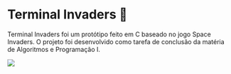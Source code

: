 # Terminal Invaders 👾

Terminal Invaders foi um protótipo feito em C baseado no jogo Space Invaders. O projeto foi desenvolvido como tarefa de conclusão da matéria de Algoritmos e Programação I.

<img src=https://i.imgur.com/cWij19c.png></img>


 

